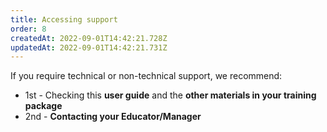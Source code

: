 ```yaml
---
title: Accessing support
order: 8
createdAt: 2022-09-01T14:42:21.728Z
updatedAt: 2022-09-01T14:42:21.731Z
---
```

If you require technical or non-technical support, we recommend:

* 1st - Checking this **user guide** and the **other materials in your training package**
* 2nd - **Contacting your Educator/Manager**